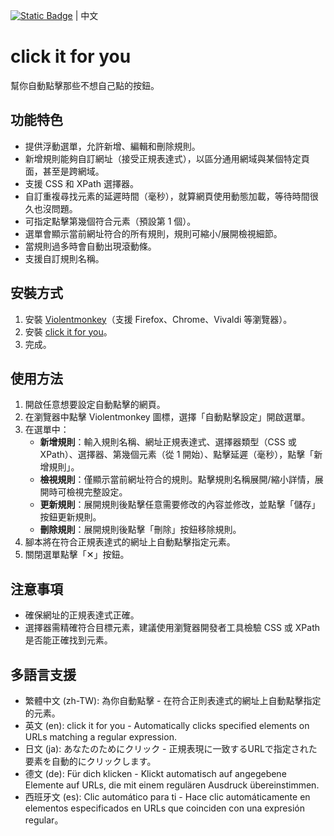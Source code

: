 [![Static Badge](https://img.shields.io/badge/lang-en-red)](https://github.com/Max46656/EverythingInGreasyFork/blob/main/%E7%9C%81%E5%8A%9B/ClickItForYou/README.md) | 中文
# click it for you
幫你自動點擊那些不想自己點的按鈕。

## 功能特色
* 提供浮動選單，允許新增、編輯和刪除規則。
* 新增規則能夠自訂網址（接受正規表達式），以區分通用網域與某個特定頁面，甚至是跨網域。
* 支援 CSS 和 XPath 選擇器。
* 自訂重複尋找元素的延遲時間（毫秒），就算網頁使用動態加載，等待時間很久也沒問題。
* 可指定點擊第幾個符合元素（預設第 1 個）。
* 選單會顯示當前網址符合的所有規則，規則可縮小/展開檢視細節。
* 當規則過多時會自動出現滾動條。
* 支援自訂規則名稱。

## 安裝方式
1. 安裝 [Violentmonkey](https://violentmonkey.github.io)（支援 Firefox、Chrome、Vivaldi 等瀏覽器）。
2. 安裝 [click it for you](https://greasyfork.org/zh-TW/scripts/539191-click-it-for-you)。
3. 完成。

## 使用方法
1. 開啟任意想要設定自動點擊的網頁。
2. 在瀏覽器中點擊 Violentmonkey 圖標，選擇「自動點擊設定」開啟選單。
3. 在選單中：
   - **新增規則**：輸入規則名稱、網址正規表達式、選擇器類型（CSS 或 XPath）、選擇器、第幾個元素（從 1 開始）、點擊延遲（毫秒），點擊「新增規則」。
   - **檢視規則**：僅顯示當前網址符合的規則。點擊規則名稱展開/縮小詳情，展開時可檢視完整設定。
   - **更新規則**：展開規則後點擊任意需要修改的內容並修改，並點擊「儲存」按鈕更新規則。
   - **刪除規則**：展開規則後點擊「刪除」按鈕移除規則。
4. 腳本將在符合正規表達式的網址上自動點擊指定元素。
5. 關閉選單點擊「✕」按鈕。

## 注意事項
* 確保網址的正規表達式正確。
* 選擇器需精確符合目標元素，建議使用瀏覽器開發者工具檢驗 CSS 或 XPath是否能正確找到元素。

## 多語言支援
* 繁體中文 (zh-TW): 為你自動點擊 - 在符合正則表達式的網址上自動點擊指定的元素。
* 英文 (en): click it for you - Automatically clicks specified elements on URLs matching a regular expression.
* 日文 (ja): あなたのためにクリック - 正規表現に一致するURLで指定された要素を自動的にクリックします。
* 德文 (de): Für dich klicken - Klickt automatisch auf angegebene Elemente auf URLs, die mit einem regulären Ausdruck übereinstimmen.
* 西班牙文 (es): Clic automático para ti - Hace clic automáticamente en elementos especificados en URLs que coinciden con una expresión regular。
